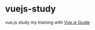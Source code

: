 # vuejs-study
vue.js study
my training with [Vue.js Guide](https://jp.vuejs.org/v2/guide/index.html)
